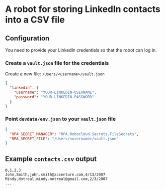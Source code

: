 # A robot for storing LinkedIn contacts into a CSV file

## Configuration

You need to provide your LinkedIn credentials so that the robot can log in.

### Create a `vault.json` file for the credentials

Create a new file: `/Users/<username>/vault.json`

```json
{
  "linkedin": {
    "username": "YOUR-LINKEDIN-USERNAME",
    "password": "YOUR-LINKEDIN-PASSWORD"
  }
}
```

### Point `devdata/env.json` to your `vault.json` file

```json
{
  "RPA_SECRET_MANAGER": "RPA.Robocloud.Secrets.FileSecrets",
  "RPA_SECRET_FILE": "/Users/<username>/vault.json"
}
```

## Example `contacts.csv` output

```csv
0,1,2,3
John,Smith,john.smith@accenture.com,4/13/2007
Mindy,Notreal,mindy.notreal@gmail.com,2/3/2007
...
```
